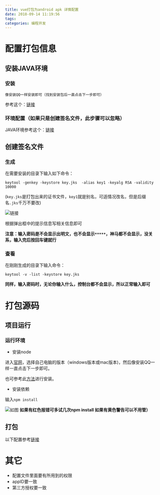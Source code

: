 ```yaml
---
title: vue打包为android apk 详情配置
date: 2018-09-14 11:19:56
tags:
categories: 编程开发
---
```


# 配置打包信息

## 安装JAVA环境

### 安装

	像安装QQ一样安装即可（找到安装包后一直点击下一步即可）

参考这个：[链接](https://jingyan.baidu.com/article/e75aca85b29c3b142edac6a8.html)

### 环境配置（如果只是创建签名文件，此步骤可以忽略）

JAVA环境参考这个：[链接](https://www.runoob.com/java/java-environment-setup.html#win-install)



## 创建签名文件


### 生成 
	
在需要安装的目录下输入如下命令：

`keytool -genkey -keystore key.jks  -alias key1 -keyalg RSA -validity 10000`

(`key.jks`是打包出来的证书文件，`key1`就是别名，可适情况改名，但是后缀名`.jks`千万不要改)

![链接](https://img-blog.csdn.net/20170927120700813)

根据弹出框中的提示信息写相关信息即可

**注意：输入密码是不会显示出明文，也不会显示`*****`，神马都不会显示，没关系，输入完后按回车键就行**


### 查看

在刚刚生成的目录下输入命令：

`keytool -v -list -keystore key.jks`

**同样，输入密码时，无论你输入什么，控制台都不会显示，所以正常输入即可**

# 打包源码

## 项目运行

### 运行环境

- 安装node

进入[官网](https://nodejs.org/en/download/)，选择自己电脑的版本（windows版本或mac版本)，然后像安装QQ一样一直点击下一步即可。

也可参考此[方法](https://jingyan.baidu.com/article/5552ef47812ba9518ffbc915.html)进行安装。

- 安装依赖

输入`npm install`

![如图](http://doc.shopsn.cn/Uploads/Editor/2018-07-11/5b459a3285f09.jpg)
**如果有红色报错可多试几次npm install 如果有黄色警告可以不用管）**

## 打包

以下配置参考[链接](https://blog.csdn.net/niesiyuan000/article/details/78890240)

# 其它

- 配置文件里面要有所用到的权限
- appID要一致
- 第三方授权要一致



